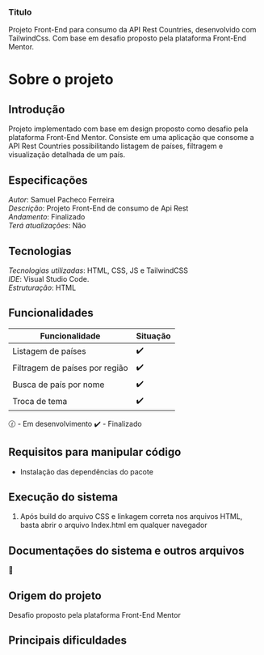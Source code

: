 ### Titulo
Projeto Front-End para consumo da API Rest Countries, desenvolvido com TailwindCss. Com base em desafio proposto pela plataforma Front-End Mentor.

# Sobre o projeto

## Introdução
Projeto implementado com base em design proposto como desafio pela plataforma Front-End Mentor. Consiste em uma aplicação que consome a API Rest Countries possibilitando listagem de países, filtragem e visualização detalhada de um país.

## Especificações
*Autor*: Samuel Pacheco Ferreira    
*Descrição*: Projeto Front-End de consumo de Api Rest  
*Andamento*: Finalizado      
*Terá atualizações*: Não        

## Tecnologias
*Tecnologias utilizadas*: HTML, CSS, JS e TailwindCSS       
*IDE*: Visual Studio Code.      
*Estruturação*: HTML   

## Funcionalidades
| Funcionalidade | Situação |
| ----------- | ----------- |
| Listagem de países | :heavy_check_mark: |
| Filtragem de países por região | :heavy_check_mark: |
| Busca de país por nome | :heavy_check_mark: |
| Troca de tema | :heavy_check_mark: |


:clock130: - Em desenvolvimento   :heavy_check_mark: - Finalizado

## Requisitos para manipular código
* Instalação das dependências do pacote

## Execução do sistema
1. Após build do arquivo CSS e linkagem correta nos arquivos HTML, basta abrir o arquivo Index.html em qualquer navegador

## Documentações do sistema e outros arquivos
:link: 

## Origem do projeto
Desafio proposto pela plataforma Front-End Mentor

## Principais dificuldades


